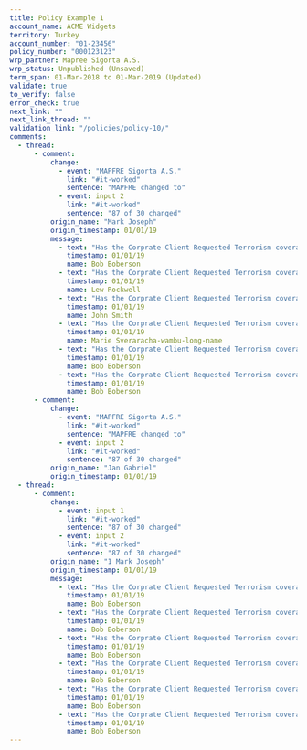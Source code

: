 ```yaml
---
title: Policy Example 1
account_name: ACME Widgets
territory: Turkey
account_number: "01-23456"
policy_number: "000123123"
wrp_partner: Mapree Sigorta A.S.
wrp_status: Unpublished (Unsaved)
term_span: 01-Mar-2018 to 01-Mar-2019 (Updated)
validate: true
to_verify: false
error_check: true
next_link: ""
next_link_thread: ""
validation_link: "/policies/policy-10/"
comments:
  - thread:
      - comment:
          change:
            - event: "MAPFRE Sigorta A.S."
              link: "#it-worked"
              sentence: "MAPFRE changed to"
            - event: input 2
              link: "#it-worked"
              sentence: "87 of 30 changed"
          origin_name: "Mark Joseph"
          origin_timestamp: 01/01/19
          message:
            - text: "Has the Corprate Client Requested Terrorism coverage? If So, I need to ask the WRP for a Qoute."
              timestamp: 01/01/19
              name: Bob Boberson
            - text: "Has the Corprate Client Requested Terrorism coverage? If So, I need to ask the WRP for a Qoute."
              timestamp: 01/01/19
              name: Lew Rockwell
            - text: "Has the Corprate Client Requested Terrorism coverage? If So, I need to ask the WRP for a Qoute."
              timestamp: 01/01/19
              name: John Smith
            - text: "Has the Corprate Client Requested Terrorism coverage? If So, I need to ask the WRP for a Qoute."
              timestamp: 01/01/19
              name: Marie Sveraracha-wambu-long-name
            - text: "Has the Corprate Client Requested Terrorism coverage? If So, I need to ask the WRP for a Qoute."
              timestamp: 01/01/19
              name: Bob Boberson
            - text: "Has the Corprate Client Requested Terrorism coverage? If So, I need to ask the WRP for a Qoute."
              timestamp: 01/01/19
              name: Bob Boberson
      - comment:
          change:
            - event: "MAPFRE Sigorta A.S."
              link: "#it-worked"
              sentence: "MAPFRE changed to"
            - event: input 2
              link: "#it-worked"
              sentence: "87 of 30 changed"
          origin_name: "Jan Gabriel"
          origin_timestamp: 01/01/19
  - thread:
      - comment:
          change:
            - event: input 1
              link: "#it-worked"
              sentence: "87 of 30 changed"
            - event: input 2
              link: "#it-worked"
              sentence: "87 of 30 changed"
          origin_name: "1 Mark Joseph"
          origin_timestamp: 01/01/19
          message:
            - text: "Has the Corprate Client Requested Terrorism coverage? If So, I need to ask the WRP for a Qoute."
              timestamp: 01/01/19
              name: Bob Boberson
            - text: "Has the Corprate Client Requested Terrorism coverage? If So, I need to ask the WRP for a Qoute."
              timestamp: 01/01/19
              name: Bob Boberson
            - text: "Has the Corprate Client Requested Terrorism coverage? If So, I need to ask the WRP for a Qoute."
              timestamp: 01/01/19
              name: Bob Boberson
            - text: "Has the Corprate Client Requested Terrorism coverage? If So, I need to ask the WRP for a Qoute."
              timestamp: 01/01/19
              name: Bob Boberson
            - text: "Has the Corprate Client Requested Terrorism coverage? If So, I need to ask the WRP for a Qoute."
              timestamp: 01/01/19
              name: Bob Boberson
            - text: "Has the Corprate Client Requested Terrorism coverage? If So, I need to ask the WRP for a Qoute."
              timestamp: 01/01/19
              name: Bob Boberson
---
```

